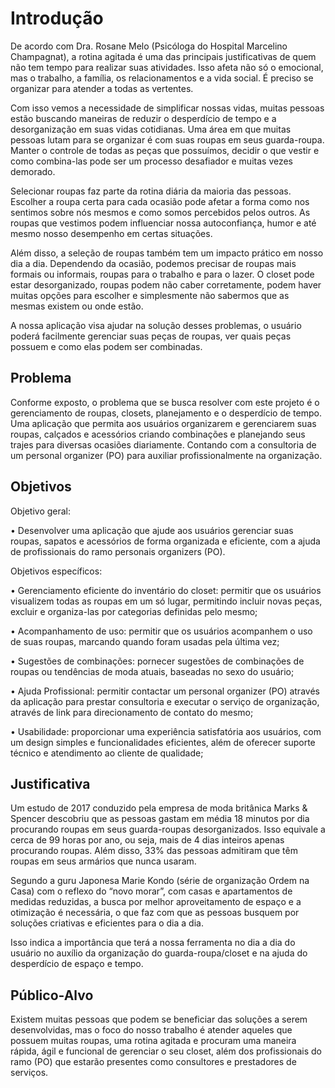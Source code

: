# Introdução

De acordo com Dra. Rosane Melo (Psicóloga do Hospital Marcelino Champagnat), a rotina agitada é uma das principais justificativas de quem não tem tempo para realizar suas atividades. Isso afeta não só o emocional, mas o trabalho, a família, os relacionamentos e a vida social. É preciso se organizar para atender a todas as vertentes.

Com isso vemos a necessidade de simplificar nossas vidas, muitas pessoas estão buscando maneiras de reduzir o desperdício de tempo e a desorganização em suas vidas cotidianas. Uma área em que muitas pessoas lutam para se organizar é com suas roupas em seus guarda-roupa. Manter o controle de todas as peças que possuímos, decidir o que vestir e como combina-las pode ser um processo desafiador e muitas vezes demorado.

Selecionar roupas faz parte da rotina diária da maioria das pessoas. Escolher a roupa certa para cada ocasião pode afetar a forma como nos sentimos sobre nós mesmos e como somos percebidos pelos outros. As roupas que vestimos podem influenciar nossa autoconfiança, humor e até mesmo nosso desempenho em certas situações.

Além disso, a seleção de roupas também tem um impacto prático em nosso dia a dia. Dependendo da ocasião, podemos precisar de roupas mais formais ou informais, roupas para o trabalho e para o lazer. O closet pode estar desorganizado, roupas podem não caber corretamente, podem haver muitas opções para escolher e simplesmente não sabermos que as mesmas existem ou onde estão.

A nossa aplicação visa ajudar na solução desses problemas, o usuário poderá facilmente gerenciar suas peças de roupas, ver quais peças possuem e como elas podem ser combinadas.

## Problema

Conforme exposto, o problema que se busca resolver com este projeto é o gerenciamento de roupas, closets, planejamento e o desperdício de tempo. Uma aplicação que permita aos usuários organizarem e gerenciarem suas roupas, calçados e acessórios criando combinações e planejando seus trajes para diversas ocasiões diariamente. Contando com a consultoria de um personal organizer (PO) para auxiliar profissionalmente na organização. 

## Objetivos

Objetivo geral:

•	Desenvolver uma aplicação que ajude aos usuários gerenciar suas roupas, sapatos e acessórios de forma organizada e eficiente, com a ajuda de profissionais do ramo personais organizers (PO).

Objetivos específicos:

•	Gerenciamento eficiente do inventário do closet: permitir que os usuários visualizem todas as roupas em um só lugar, permitindo incluir novas peças, excluir e organiza-las por categorias definidas pelo mesmo;

•	Acompanhamento de uso: permitir que os usuários acompanhem o uso de suas roupas, marcando quando foram usadas pela última vez;

•	Sugestões de combinações: pornecer sugestões de combinações de roupas ou tendências de moda atuais, baseadas no sexo do usuário;

•	Ajuda Profissional: permitir contactar um personal organizer (PO) através da aplicação para prestar consultoria e executar o serviço de organização, através de link para direcionamento de contato do mesmo;

•	Usabilidade: proporcionar uma experiência satisfatória aos usuários, com um design simples e funcionalidades eficientes, além de oferecer suporte técnico e atendimento ao cliente de qualidade;

## Justificativa

Um estudo de 2017 conduzido pela empresa de moda britânica Marks & Spencer descobriu que as pessoas gastam em média 18 minutos por dia procurando roupas em seus guarda-roupas desorganizados. Isso equivale a cerca de 99 horas por ano, ou seja, mais de 4 dias inteiros apenas procurando roupas. Além disso, 33% das pessoas admitiram que têm roupas em seus armários que nunca usaram. 

Segundo a guru Japonesa Marie Kondo (série de organização Ordem na Casa) com o reflexo do “novo morar”, com casas e apartamentos de medidas reduzidas, a busca por melhor aproveitamento de espaço e a otimização é necessária, o que faz com que as pessoas busquem por soluções criativas e eficientes para o dia a dia.

Isso indica a importância que terá a nossa ferramenta no dia a dia do usuário no auxílio da organização do guarda-roupa/closet e na ajuda do desperdício de espaço e tempo.

## Público-Alvo

Existem muitas pessoas que podem se beneficiar das soluções a serem desenvolvidas, mas o foco do nosso trabalho é atender aqueles que possuem muitas roupas, uma rotina agitada e procuram uma maneira rápida, ágil e funcional de gerenciar o seu closet, além dos profissionais do ramo (PO) que estarão presentes como consultores e prestadores de serviços. 
